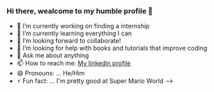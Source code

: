 ### Hi there, wealcome to my humble profile 👋

- 🔭 I’m currently working on finding a internship
- 🌱 I’m currently learning everything I can
- 👯 I’m looking forward to collaborate!
- 🤔 I’m looking for help with books and tutorials that improve coding
- 💬 Ask me about anything
- 📫 How to reach me: [My linkedin profile](https://www.linkedin.com/in/tomazellifelipe/)
- 😄 Pronouns: ... He/Him
- ⚡ Fun fact: ... I'm pretty good at Super Mario World
-->

